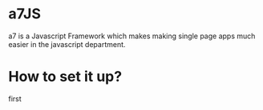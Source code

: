 # a7JS
a7 is a Javascript Framework which makes making single page apps much easier in the javascript department.

# How to set it up?

first
